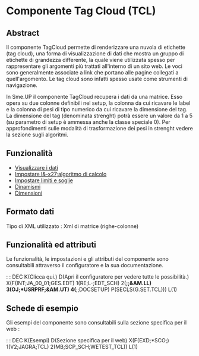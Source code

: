 # Componente Tag Cloud (TCL)
## Abstract

Il componente TagCloud permette di renderizzare una nuvola di etichette (tag cloud), una forma di visualizzazione di dati che mostra un gruppo di etichette di grandezza differente, la quale viene utilizzata spesso per rappresentare gli argomenti più trattati all'interno di un sito web. Le voci sono generalmente associate a link che portano alle pagine collegati a quell'argomento. Le tag cloud sono infatti spesso usate come strumenti di navigazione.

In Sme.UP il componente TagCloud recupera i dati da una matrice. Esso opera su due colonne definibili nel setup, la colonna da cui ricavare le label e la colonna di pesi di tipo numerico da cui ricavare la dimensione del tag. La dimensione del tag (denominata strenght) potrà essere un valore da 1 a 5 (su parametro di setup è ammessa anche la classe speciale 0). Per approfondimenti sulle modalità di trasformazione dei pesi in strenght vedere la sezione sugli algoritmi.

## Funzionalità
- [Visualizzare i dati](Sorgenti/DOC/TA/B£AMO/LOCTCL_F01)
- [Impostare l&-x27;algoritmo di calcolo](Sorgenti/DOC/TA/B£AMO/LOCTCL_F02)
- [Impostare limiti e soglie](Sorgenti/DOC/TA/B£AMO/LOCTCL_F03)
- [Dinamismi](Sorgenti/DOC/TA/B£AMO/LOCTCL_F04)
- [Dimensioni](Sorgenti/DOC/TA/B£AMO/LOCTCL_F05)

## Formato dati
Tipo di XML utilizzato :  Xml di matrice (righe-colonne)

## Funzionalità ed attributi
Le funzionalità, le impostazioni e gli attributi del componente sono consultabili attraverso il configuratore e la sua documentazione.

 :  : DEC K(Clicca qui.) D(Apri il configuratore per vedere tutte le possibilità.) X(F(INT;JA_00_01;GES.EDT) 1(RE;L-;EDT_SCH) 2(**;;&AM.LL) 3(OJ;*USRPRF;&AM.UT) 4(**;;DOCSETUP) P(SECLS(G.SET.TCL))) L(1)

## Schede di esempio
Gli esempi del componente sono consultabili sulla sezione specifica per il web : 

 :  : DEC K(Esempi) D(Sezione specifica per il web) X(F(EXD;*SCO;) 1(V2;JAGRA;TCL) 2(MB;SCP_SCH;WETEST_TCL)) L(1)
